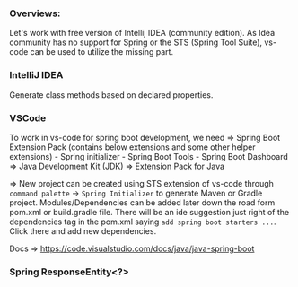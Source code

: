 ### Overviews:
Let's work with free version of Intellij IDEA (community edition). As Idea community has no support for Spring or the STS (Spring Tool Suite), vs-code can be used to utilize the missing part.

### IntelliJ IDEA
Generate class methods based on declared properties.

### VSCode
To work in vs-code for spring boot development, we need
=> Spring Boot Extension Pack (contains below extensions and some other helper extensions)
    - Spring initializer
    - Spring Boot Tools
    - Spring Boot Dashboard
=> Java Development Kit (JDK)
=> Extension Pack for Java

=> New project can be created using STS extension of vs-code through `command palette` -> `Spring Initializer` to generate Maven or Gradle project. Modules/Dependencies can be added later down the road form pom.xml or build.gradle file. There will be an ide suggestion just right of the dependencies tag in the pom.xml saying `add spring boot starters ...`. Click there and add new dependencies.

Docs => https://code.visualstudio.com/docs/java/java-spring-boot


### Spring ResponseEntity<?>